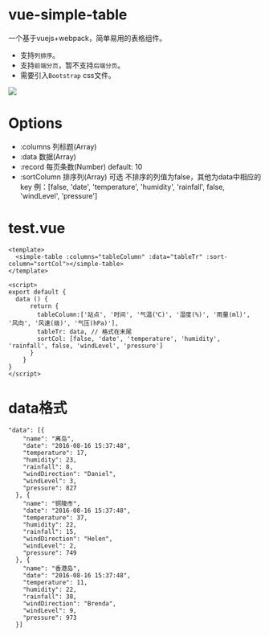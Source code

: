 # vue-simple-table

一个基于vuejs+webpack，简单易用的表格组件。

* 支持`列排序`。
* 支持`前端分页`，暂不支持`后端分页`。
* 需要引入`Bootstrap` css文件。


![](http://7xswnj.com1.z0.glb.clouddn.com/simple-table.gif)


# Options
* :columns    列标题(Array)
* :data   数据(Array)
* :record   每页条数(Number)    default: 10
* :sortColumn  排序列(Array)    可选    不排序的列值为false，其他为data中相应的key 例：[false, 'date', 'temperature', 'humidity', 'rainfall', false, 'windLevel', 'pressure']

# test.vue

```
<template>
  <simple-table :columns="tableColumn" :data="tableTr" :sort-column="sortCol"></simple-table>
</template>

<script>
export default {
  data () {
      return {
        tableColumn:['站点', '时间', '气温(℃)', '湿度(%)', '雨量(ml)', '风向', '风速(级)', '气压(hPa)'],
        tableTr: data, // 格式在末尾
        sortCol: [false, 'date', 'temperature', 'humidity', 'rainfall', false, 'windLevel', 'pressure']
      }
    }
}
</script>

```

# data格式

```
"data": [{
    "name": "离岛",
    "date": "2016-08-16 15:37:48",
    "temperature": 17,
    "humidity": 23,
    "rainfall": 8,
    "windDirection": "Daniel",
    "windLevel": 3,
    "pressure": 827
  }, {
    "name": "铜陵市",
    "date": "2016-08-16 15:37:48",
    "temperature": 37,
    "humidity": 22,
    "rainfall": 15,
    "windDirection": "Helen",
    "windLevel": 2,
    "pressure": 749
  }, {
    "name": "香港岛",
    "date": "2016-08-16 15:37:48",
    "temperature": 11,
    "humidity": 22,
    "rainfall": 38,
    "windDirection": "Brenda",
    "windLevel": 9,
    "pressure": 973
  }]
```
